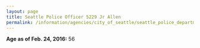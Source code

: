 ```yaml
---
layout: page
title: Seattle Police Officer 5229 Jr Allen
permalink: /information/agencies/city_of_seattle/seattle_police_department/copbook/5229/
---
```


**Age as of Feb. 24, 2016:** 56
